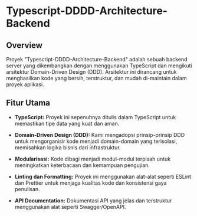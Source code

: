 # Typescript-DDDD-Architecture-Backend

## Overview

Proyek "Typescript-DDDD-Architecture-Backend" adalah sebuah backend server yang dikembangkan dengan menggunakan TypeScript dan mengikuti arsitektur Domain-Driven Design (DDD). Arsitektur ini dirancang untuk menghasilkan kode yang bersih, terstruktur, dan mudah di-maintain dalam proyek aplikasi.

## Fitur Utama

- **TypeScript:** Proyek ini sepenuhnya ditulis dalam TypeScript untuk memastikan tipe data yang kuat dan aman.

- **Domain-Driven Design (DDD):** Kami mengadopsi prinsip-prinsip DDD untuk mengorganisir kode menjadi domain-domain yang terisolasi, memisahkan logika bisnis dari infrastruktur.

- **Modularisasi:** Kode dibagi menjadi modul-modul terpisah untuk meningkatkan keterbacaan dan kemampuan pengujian.

- **Linting dan Formatting:** Proyek ini menggunakan alat-alat seperti ESLint dan Prettier untuk menjaga kualitas kode dan konsistensi gaya penulisan.

- **API Documentation:** Dokumentasi API yang jelas dan terstruktur menggunakan alat seperti Swagger/OpenAPI.
